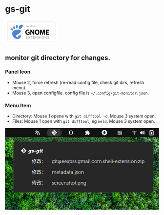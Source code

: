 # gs-git

[<img alt="" height="80" src="https://raw.githubusercontent.com/andyholmes/gnome-shell-extensions-badge/master/get-it-on-ego.svg?sanitize=true">](https://extensions.gnome.org/extension/4925/git/)

## monitor git directory for changes.

### Panel Icon

- Mouse 2, force refresh (re-read config file, check git dirs, refresh menu).
- Mouse 3, open configfile. config file is `~/.config/git-monitor.json`.

### Menu Item

- Directory: Mouse 1 opene with `git difftool -d`, Mouse 3 system open.
- Files: Mouse 1 open with `git difftool`, eg `meld`. Mouse 3 system open.

![](screenshot.png)

